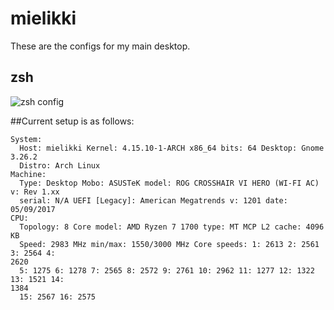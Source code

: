 # mielikki

These are the configs for my main desktop.

## zsh

![zsh config](https://u.teknik.io/ywmgO.png)

##Current setup is as follows:

```
System:
  Host: mielikki Kernel: 4.15.10-1-ARCH x86_64 bits: 64 Desktop: Gnome 3.26.2 
  Distro: Arch Linux 
Machine:
  Type: Desktop Mobo: ASUSTeK model: ROG CROSSHAIR VI HERO (WI-FI AC) v: Rev 1.xx 
  serial: N/A UEFI [Legacy]: American Megatrends v: 1201 date: 05/09/2017 
CPU:
  Topology: 8 Core model: AMD Ryzen 7 1700 type: MT MCP L2 cache: 4096 KB 
  Speed: 2983 MHz min/max: 1550/3000 MHz Core speeds: 1: 2613 2: 2561 3: 2564 4: 
2620 
  5: 1275 6: 1278 7: 2565 8: 2572 9: 2761 10: 2962 11: 1277 12: 1322 13: 1521 14: 
1384 
  15: 2567 16: 2575
```
